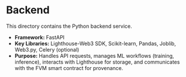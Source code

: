 # Backend

This directory contains the Python backend service.

- **Framework:** FastAPI
- **Key Libraries:** Lighthouse-Web3 SDK, Scikit-learn, Pandas, Joblib, Web3.py, Celery (optional)
- **Purpose:** Handles API requests, manages ML workflows (training, inference), interacts with Lighthouse for storage, and communicates with the FVM smart contract for provenance. 